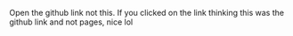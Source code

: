 Open the github link not this. If you clicked on the link thinking this was the github link and not pages, nice lol
